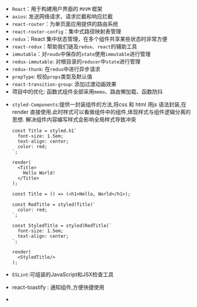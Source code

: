 - `React`：用于构建用户界面的 `MVVM` 框架
- `axios`: 发送网络请求，请求拦截和响应拦截
- `react-router`：为单页面应用提供的路由系统
- `react-router-config`：集中式路径映射表管理
- `redux`：React 集中状态管理，在多个组件共享某些状态时非常方便
- `react-redux`：帮助我们链及`redux`、`react`的辅助工具
- `immutable`：对`reudx`中保存的`state`使用`immutable`进行管理
- `redux-immutable`: 对根目录的`reducer`中`state`进行管理
- `redux-thunk`: 在`redux`中进行异步请求
- `propType`: 校验`props`类型及默认值
- `react-transition-group`: 添加过渡动画效果
- 项目中的优化: 函数式组件全部采用`memo`、路由懒加载、函数防抖

+ `styled-Components`:提供一封装组件的方法,将css 和 html 用js 语法封装,在 render 直接使用.此时样式可以看做组件中的组件,体现样式与组件逻辑分离的思想.
  解决组件内容编写样式会影响全局样式导致冲突

  ```react
  const Title = styled.h1`
    font-size: 1.5em;
    text-align: center;
    color: red;
  `;
  
  render(
    <Title>
      Hello World!
    </Title>
  );
  ```

  ```react
  const Title = () => (<h1>Hello, World</h1>);
  
  const RedTitle = styled(Title)`
    color: red;
  `;
  
  const StyledTitle = styled(RedTitle)`
    font-size: 1.5em;
    text-align: center;
  `;
  
  render(
    <StyledTitle/>
  );
  ```

+ `ESLint`:可组装的JavaScript和JSX检查工具
+ react-toastify : 通知组件,方便快捷使用
+ 